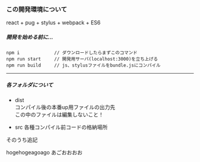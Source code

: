 ### この開発環境について  
react + pug + stylus + webpack + ES6

##### 開発を始める前に...
```
npm i             // ダウンロードしたらまずこのコマンド
npm run start     // 開発用サーバ(localhost:3000)を立ち上げる
npm run build     // js、stylusファイルをbundle.jsにコンパイル
```

---

##### 各フォルダについて  
* dist  
  コンパイル後の本番up用ファイルの出力先  
  この中のファイルは編集しないこと！

* src
  各種コンパイル前コードの格納場所

そのうち追記

hogehogeagoago
あごおおおお
